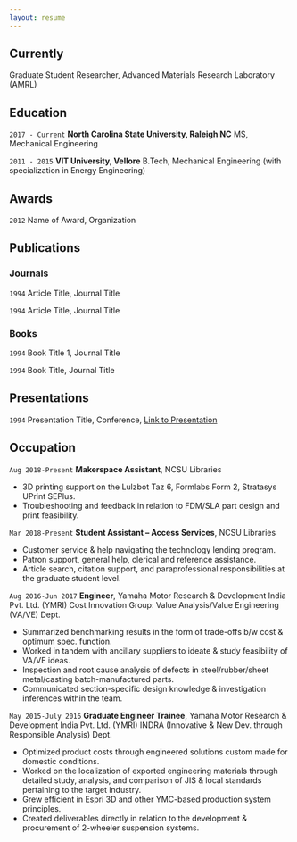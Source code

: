 ```yaml
---
layout: resume
---
```

## Currently

Graduate Student Researcher, Advanced Materials Research Laboratory (AMRL)

## Education

`2017 - Current`
__North Carolina State University, Raleigh NC__
MS, Mechanical Engineering

`2011 - 2015`
__VIT  University, Vellore__
B.Tech, Mechanical Engineering (with specialization in Energy Engineering)

## Awards

`2012`
Name of Award, Organization 

## Publications

<!-- A list is also available [online](https://scholar.google.co.uk/citations?user=LTOTl0YAAAAJ) -->

### Journals

`1994`
Article Title, Journal Title

`1994`
Article Title, Journal Title

### Books

`1994`
Book Title 1, Journal Title

`1994`
Book Title, Journal Title


## Presentations

`1994`
Presentation Title, Conference, <a href="https://MyWebsite.tld/presentation1">Link to Presentation</a>


## Occupation

`Aug 2018-Present`
__Makerspace Assistant__, NCSU Libraries 

- 3D printing support on the Lulzbot Taz 6, Formlabs Form 2, Stratasys UPrint SEPlus. 
- Troubleshooting and feedback in relation to FDM/SLA part design and print feasibility.

`Mar 2018-Present`
__Student Assistant – Access Services__, NCSU Libraries 

- Customer service & help navigating the technology lending program. 
- Patron support, general help, clerical and reference assistance. 
- Article search, citation support, and paraprofessional responsibilities at the graduate student level.

`Aug 2016-Jun 2017`
__Engineer__, Yamaha Motor Research & Development India Pvt. Ltd. (YMRI)
Cost Innovation Group: Value Analysis/Value Engineering (VA/VE) Dept. 
- Summarized benchmarking results in the form of trade-offs b/w cost & optimum spec. function.
- Worked in tandem with ancillary suppliers to ideate & study feasibility of VA/VE ideas. 
- Inspection and root cause analysis of defects in steel/rubber/sheet metal/casting batch-manufactured parts. 
- Communicated section-specific design knowledge & investigation inferences within the team.

`May 2015-July 2016`
__Graduate Engineer Trainee__, Yamaha Motor Research & Development India Pvt. Ltd. (YMRI)
INDRA (Innovative & New Dev. through Responsible Analysis) Dept. 
- Optimized product costs through engineered solutions custom made for domestic conditions. 
- Worked on the localization of exported engineering materials through detailed study, analysis, and comparison of JIS & local standards pertaining to the target industry. 
- Grew efficient in Espri 3D and other YMC-based production system principles. 
- Created deliverables directly in relation to the development & procurement of 2-wheeler suspension systems.


<!-- ### Footer

Last updated: Nov 2018 -->


